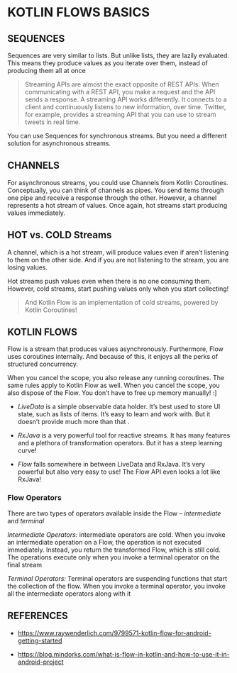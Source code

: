 # KOTLIN FLOWS BASICS

## SEQUENCES

Sequences are very similar to lists.
But unlike lists, they are lazily evaluated.
This means they produce values as you iterate over them, instead of producing them all at once

> Streaming APIs are almost the exact opposite of REST APIs.
When communicating with a REST API, you make a request and the API sends a response.
A streaming API works differently. It connects to a client and continuously listens
to new information, over time. Twitter, for example, provides a streaming API that
you can use to stream tweets in real time.

You can use Sequences for synchronous streams. But you need a different solution for asynchronous streams.

## CHANNELS

For asynchronous streams, you could use Channels from Kotlin Coroutines.
Conceptually, you can think of channels as pipes. You send items through one pipe and receive a
response through the other. However, a channel represents a hot stream of values. Once again,
hot streams start producing values immediately.

## HOT vs. COLD Streams

A channel, which is a hot stream, will produce values even if aren’t listening to them on the other side.
And if you are not listening to the stream, you are losing values.

Hot streams push values even when there is no one consuming them.
However, cold streams, start pushing values only when you start collecting!

> And Kotlin Flow is an implementation of cold streams, powered by Kotlin Coroutines!

## KOTLIN FLOWS

Flow is a stream that produces values asynchronously.
Furthermore, Flow uses coroutines internally. And because of this, it enjoys all the perks of structured concurrency.

When you cancel the scope, you also release any running coroutines. The same rules apply to
Kotlin Flow as well. When you cancel the scope, you also dispose of the Flow.
You don’t have to free up memory manually! :]

- *LiveData* is a simple observable data holder. It’s best used to store UI state, such as lists of items.
It’s easy to learn and work with. But it doesn’t provide much more than that .

- *RxJava* is a very powerful tool for reactive streams. It has many features and a plethora of transformation operators.
But it has a steep learning curve!

- *Flow* falls somewhere in between LiveData and RxJava. It’s very powerful but also very easy to use!
The Flow API even looks a lot like RxJava!

### Flow Operators

There are two types of operators available inside the Flow – *intermediate* and *terminal*

*Intermediate Operators:*  intermediate operators are cold. When you invoke an intermediate operation on a Flow,
the operation is not executed immediately. Instead, you return the transformed Flow, which is still cold.
The operations execute only when you invoke a terminal operator on the final stream

*Terminal Operators:* Terminal operators are suspending functions that start the collection of the flow.
When you invoke a terminal operator, you invoke all the intermediate operators along with it

## REFERENCES

- https://www.raywenderlich.com/9799571-kotlin-flow-for-android-getting-started

- https://blog.mindorks.com/what-is-flow-in-kotlin-and-how-to-use-it-in-android-project